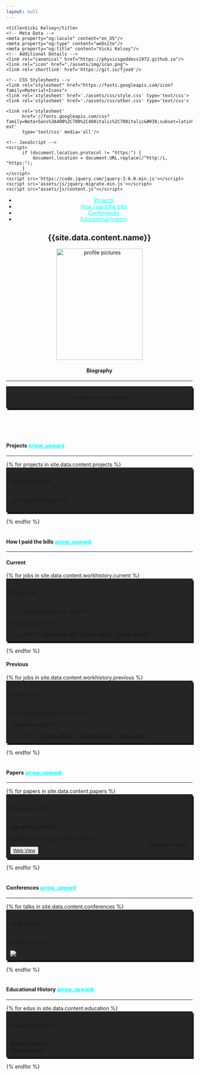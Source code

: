 ```yaml
---
layout: null
---
```


<head>
    <meta charset="UTF-8">
    <meta name="viewport" content="width=device-width, initial-scale=1">

    <title>Vicki Kelsey</title>
    <!-- Meta Data -->
    <meta property="og:locale" content="en_US"/>
    <meta property="og:type" content="website"/>
    <meta property="og:title" content="Vicki Kelsey"/>
    <!-- Additional Details -->
    <link rel="canonical" href="https://physicsgoddess1972.github.io"/>
    <link rel="icon" href="./assets/img/icon.png">
    <link rel='shortlink' href='https://git.io/fjoa9'/>

    <!-- CSS Stylesheets -->
    <link rel="stylesheet" href="https://fonts.googleapis.com/icon?family=Material+Icons">
    <link rel='stylesheet' href='./assets/css/style.css' type='text/css'>
    <link rel='stylesheet' href='./assets/css/other.css' type='text/css'>

    <link rel='stylesheet'
          href='//fonts.googleapis.com/css?family=Noto+Sans%3A400%2C700%2C400italic%2C700italic&#038;subset=latin%2Clatin-ext'
          type='text/css' media='all'/>

    <!-- JavaScript -->
    <script>
		  if (document.location.protocol != "https:") {
			  document.location = document.URL.replace(/^http:/i, "https:");
		  }
    </script>
    <script src='https://code.jquery.com/jquery-3.6.0.min.js'></script>
    <script src='assets/js/jquery-migrate.min.js'></script>
    <script src="assets/js/content.js"></script>

</head>
<body data-target="#navbar-main" class="home page-template-default page page-id-5">
    <div id="page" class="hfeed site">
        <div id="content" class="site-content">
            <div id="primary" class="content-area">
                <article id="post-5" class="post post-5 page type-page status-publish hentry">
                    <div class="container content-container">
                        <header class="entry-header">
				<nav id="navbar-main" class="main-navigation widget" role="navigation">
					<div class="menu" id="navbar-content">
						<ul class="navbar-nav">
							<li class="page_item page-item-8 nav-item">
                                            <a class="nav-link" href="#research" data-target="#research" style="color: cyan">
                                                <span>Projects</span>
                                            </a>
                                        </li>
										<li class="page_item page-item-8 nav-item">
                                            <a class="nav-link" href="#jobs" data-target="#jobs" style="color: cyan">
                                                <span>How I paid the bills</span>
                                            </a>
                                        </li>
										<li class="page_item page-item-8 nav-item">
                                            <a class="nav-link" href="#conference" data-target="#conference" style="color: cyan">
                                                <span>Conferences</span>
                                            </a>
                                        </li>
										<li class="page_item page-item-8 nav-item">
                                            <a class="nav-link" href="#school" data-target="#school" style="color: cyan">
                                                <span>Educational history</span>
                                            </a>
                                        </li>
									</ul>
								</div>
							</nav><!-- #site-navigation -->
                            <h1 class="entry-title">{{site.data.content.name}}</h1>
                            <div class="entry-subtitle">
                                <p>
                                    <img class="alignnone size-medium wp-image-40"
                                         src="{{site.data.content.profile}}"
                                         alt="profile pictures"
                                         width="233" height="300"/>
                                </p>
                            </div>
							<div id="bio">
								<h4>Biography</h4>
								<hr/>
								<div style="border-left: 1px solid #151515; padding: 10px; box-shadow: 3px 5px #151515; background-color: #252525">
									<p style="font-size: 12px">{{site.data.content.biography}}</p>
								</div>
							</div>
                        </header>
                        <div class="entry-content">
                            <div id="fb-root"></div>
                            <br />
                            <section id="research">
                                <h4>Projects <a href="." class="material-icons" style="color:cyan">arrow_upward</a></h4>
                                <hr/>
                                {% for projects in site.data.content.projects %}
                                    <div style="border-left: 1px solid #151515; padding: 10px; box-shadow: 3px 5px #151515;background-color: #252525">
                                        <h6>{{projects.title}}</h6>
                                        <p>{{projects.description}}</p>
                                    </div>
				    <br>
                                {% endfor %}
                            </section>
                            <br/>
                            <section id="jobs">
                                <h4>How I paid the bills <a href="." class="material-icons" style="color:cyan">arrow_upward</a></h4>
                                <hr/>
                                <h4>Current</h4>
                                {% for jobs in site.data.content.workhistory.current %}
                                    <div style="border-left: 1px solid #151515; padding: 10px; box-shadow: 3px 5px #151515;background-color: #252525">
                                        <h6>{{jobs.title}}</h6>
                                        {% if jobs.description != null %}
                                            <p>{{jobs.description}}</p>
                                        {% endif %}
                                        <b>
                                            {{jobs.place}}. {{jobs.city}}, {{jobs.state}}
                                        </b>
                                    </div>
				    <br>
                                {% endfor %}
                                <br />
                                <h4>Previous</h4>
                                {% for jobs in site.data.content.workhistory.previous %}
                                    <div style="border-left: 1px solid #151515; padding: 10px; box-shadow: 3px 5px #151515;background-color: #252525">
                                        <h6>{{jobs.title}}</h6>
                                        {% if jobs.description != null %}
                                            <p>{{jobs.description}}</p>
                                        {% endif %}
                                        <b>
                                            {{jobs.place}}. {{jobs.city}}, {{jobs.state}}
                                        </b>
                                    </div>
				    <br>
                                {% endfor %}
                            </section>
                            <br />
                            <section id="papers">
                                <h4>Papers <a href="." class="material-icons" style="color:cyan">arrow_upward</a></h4>
                                <hr/>
                                {% for papers in site.data.content.papers %}
                                    <div style="border-left: 1px solid #151515; padding: 10px; box-shadow: 3px 5px #151515;background-color: #252525">
                                        <h6>{{papers.title}}</h6>
                                        <b>{{papers.author}}</b>
                                        <p>{{papers.journal}}. {{papers.date}}</p>
                                        <p style="float: right; margin-top: -3%">{{papers.status}}</p>
                                        <button>
                                            <a href="https://doi.org/{{papers.doi}}">
                                                Web View
                                            </a>
                                        </button>
                                    </div>
				    <br>
                                {% endfor %}
                            </section>
                            <br/>
                            <section id="conference">
                                <h4>Conferences <a href="." class="material-icons" style="color: cyan">arrow_upward</a></h4>
                                <hr/>
                                {% for talks in site.data.content.conferences %}
                                    <div style="border-left: 1px solid #151515; padding: 10px; box-shadow: 3px 5px #151515;background-color: #252525">
                                        <h6>{{talks.title}}</h6>
                                        <p>{{talks.abstract}}</p>
                                        <img src="{{talks.poster}}">
                                    </div>
				    <br>
                                {% endfor %}
                            </section>
                            <br />
                            <section id="school">
                                <h4>Educational History <a href="." class="material-icons" style="color:cyan">arrow_upward</a></h4>
                                <hr/>
                                {% for edus in site.data.content.education %}
                                    <div style="border-left: 1px solid #151515; padding: 10px; box-shadow: 3px 5px #151515;background-color: #252525">
                                        <h6>{{edus.degree}}</h6>
                                        <b>{{edus.place}}</b><br>
				    	<b>{{edus.year}}</b>
                                    </div>
				    <br>
                                {% endfor %}
                            </section>
                        </div>
                   </div>
                </article><!-- #post-## -->
            </div><!-- #primary -->
        </div><!-- #content -->
    </div><!-- #page -->
    <script src="https://cdnjs.cloudflare.com/ajax/libs/jquery/3.3.1/jquery.min.js" integrity="sha512-+NqPlbbtM1QqiK8ZAo4Yrj2c4lNQoGv8P79DPtKzj++l5jnN39rHA/xsqn8zE9l0uSoxaCdrOgFs6yjyfbBxSg==" crossorigin="anonymous"></script>
    <script src="https://cdnjs.cloudflare.com/ajax/libs/jquery.imagesloaded/4.1.4/imagesloaded.pkgd.min.js" integrity="sha256-lqvxZrPLtfffUl2G/e7szqSvPBILGbwmsGE1MKlOi0Q=" crossorigin="anonymous"></script>
</body>
